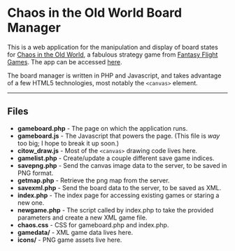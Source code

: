 Chaos in the Old World Board Manager
====================================

This is a web application for the manipulation and display of board states for
[Chaos in the Old World][citow], a fabulous strategy game from 
[Fantasy Flight Games][ffg]. The app can be accessed [here][an_citow].

The board manager is written in PHP and Javascript, and takes advantage of a
few HTML5 technologies, most notably the `<canvas>` element.

-------
Files
-----

+	**gameboard.php** - The page on which the application runs.
+ **gameboard.js** - The Javascript that powers the page.  (This file is _way_
	too big; I hope to break it up soon.)
+ **citow_draw.js** - Most of the `<canvas>` drawing code lives here.
+ **gamelist.php** - Create/update a couple different save game indices.
+ **savepng.php** - Send the canvas image data to the server, to be saved in PNG format.
+ **getmap.php** - Retrieve the png map from the server.
+ **savexml.php** - Send the board data to the server, to be saved as XML.
+ **index.php** - The index page for accessing existing games or staring a new one.
+ **newgame.php** - The script called by index.php to take the provided parameters
	and create a new XML game file.
+ **chaos.css** - CSS for gameboard.php and index.php.
+ **gamedata/** - XML game data lives here.
+ **icons/** - PNG game assets live here.

[citow]: http://www.fantasyflightgames.com/edge_minisite.asp?eidm=84 "Chaos in the Old World - Fantasy Flight Games"
[ffg]: http://www.fantasyflightgames.com/index.asp "Fantasy Flight Games"
[an_citow]: http://appliednerditry.com/chaos
